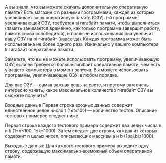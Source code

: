 ﻿А вы знали, что вы можете скачать дополнительную оперативную память? Есть магазин с n разными программами, каждая из которых увеличивает вашу оперативную память (ОЗУ). i-й программе, увеличивающей ОЗУ, требуется ai гигабайт памяти, чтобы выполниться (память занимается временно, как только программа завершит работу, память снова освободится), и после ее использования она увеличит вашу ОЗУ на bi гигабайт (навсегда). Каждая программа может быть использована не более одного раза. Изначально у вашего компьютера k гигабайт оперативной памяти.

Заметьте, что вы не можете использовать программу, увеличивающую ОЗУ, если ей требуется больше гигабайт оперативной памяти, чем есть у вашего компьютера в момент запуска. Вы можете использовать программы, увеличивающие ОЗУ, в любом порядке.

Для вас ОЗУ — самая важная вещь на свете, и поэтому вам очень интересно узнать, какое максимальное количество гигабайт ОЗУ вы сможете получить?

Входные данные
Первая строка входных данных содержит единственное целое число t (1≤t≤100) — количество тестов. Описание тестовых примеров следует ниже.

Первая строка каждого тестового примера содержит два целых числа n и k (1≤n≤100, 1≤k≤1000). Затем следует две строки, каждая из которых содержит n целых чисел, описывающих массивы a и b (1≤ai,bi≤1000).

Выходные данные
Для каждого тестового примера выведите одну строку, содержащую максимально-возможный объем оперативной памяти.
